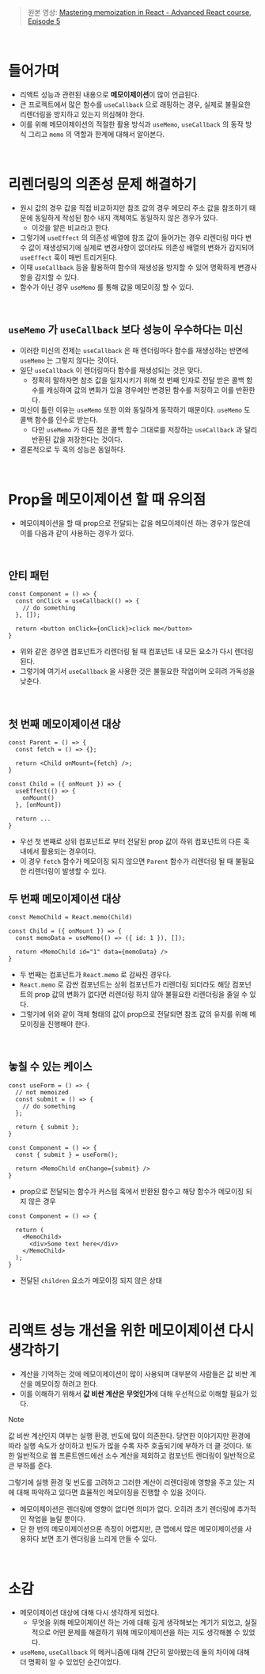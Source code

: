 > 원본 영상: [Mastering memoization in React - Advanced React course, Episode 5](https://www.youtube.com/watch?v=huBxeruVnAM)

<br/>

# 들어가며

- 리액트 성능과 관련된 내용으로 **메모이제이션**이 많이 언급된다.
- 큰 프로젝트에서 많은 함수를 `useCallback` 으로 래핑하는 경우, 실제로 불필요한 리렌더링을 방지하고 있는지 의심해야 한다.
- 이를 위해 메모이제이션의 적절한 활용 방식과 `useMemo`, `useCallback` 의 동작 방식 그리고 `memo` 의 역할과 한계에 대해서 알아본다.

<br/>

# 리렌더링의 의존성 문제 해결하기

- 원시 값의 경우 값을 직접 비교하지만 참조 값의 경우 메모리 주소 값을 참조하기 때문에 동일하게 작성된 함수 내지 객체여도 동일하지 않은 경우가 있다.
  - 이것을 얕은 비교라고 한다.
- 그렇기에 `useEffect` 의 의존성 배열에 참조 값이 들어가는 경우 리렌더링 마다 변수 값이 재생성되기에 실제로 변경사항이 없더라도 의존성 배열의 변화가 감지되어 `useEffect` 훅이 매번 트리거된다.
- 이때 `useCallback` 등을 활용하여 함수의 재생성을 방지할 수 있어 명확하게 변경사항을 감지할 수 있다.
- 함수가 아닌 경우 `useMemo` 를 통해 값을 메모이징 할 수 있다.

<br/>

## `useMemo` 가 `useCallback` 보다 성능이 우수하다는 미신

- 이러한 미신의 전제는 `useCallback` 은 매 렌더링마다 함수를 재생성하는 반면에 `useMemo` 는 그렇지 않다는 것이다.
- 일단 `useCallback` 이 렌더링마다 함수를 재생성되는 것은 맞다.
  - 정확히 말하자면 참조 값을 일치시키기 위해 첫 번째 인자로 전달 받은 콜백 함수를 캐싱하여 값의 변화가 있을 경우에만 변경된 함수를 저장하고 이를 반환한다.
- 미신이 틀린 이유는 `useMemo` 또한 이와 동일하게 동작하기 때문이다. `useMemo` 도 콜백 함수를 인수로 받는다.
  - 다만 `useMemo` 가 다른 점은 콜백 함수 그대로를 저장하는 `useCallback` 과 달리 반환된 값을 저장한다는 것이다.
- 결론적으로 두 훅의 성능은 동일하다.

<br/>

# Prop을 메모이제이션 할 때 유의점

- 메모이제이션을 할 때 prop으로 전달되는 값을 메모이제이션 하는 경우가 많은데 이를 다음과 같이 사용하는 경우가 있다.

<br/>

## 안티 패턴

```tsx
const Component = () => {
  const onClick = useCallback(() => {
    // do something
  }, []);

  return <button onClick={onClick}>click me</button>
}
```

- 위와 같은 경우엔 컴포넌트가 리렌더링 될 때 컴포넌트 내 모든 요소가 다시 렌더링 된다.
- 그렇기에 여기서 `useCallback` 을 사용한 것은 불필요한 작업이며 오히려 가독성을 낮춘다.

<br/>

## 첫 번째 메모이제이션 대상

```tsx
const Parent = () => {
  const fetch = () => {};

  return <Child onMount={fetch} />;
}

const Child = ({ onMount }) => {
  useEffect(() => {
    onMount()
  }, [onMount])

  return ...
}
```

- 우선 첫 번째로 상위 컴포넌트로 부터 전달된 prop 값이 하위 컴포넌트의 다른 훅 내에서 활용되는 경우이다.
- 이 경우 `fetch` 함수가 메모이징 되지 않으면 `Parent` 함수가 리렌더링 될 때 불필요한 리렌더링이 발생할 수 있다.

## 두 번째 메모이제이션 대상

```tsx
const MemoChild = React.memo(Child)

const Child = ({ onMount }) => {
  const memoData = useMemo(() => ({ id: 1 }), []);

  return <MemoChild id="1" data={memoData} />
}
```

- 두 번째는 컴포넌트가 `React.memo` 로 감싸진 경우다.
- `React.memo` 로 감싼 컴포넌트는 상위 컴포넌트가 리렌더링 되더라도 해당 컴포넌트의 prop 값의 변화가 없다면 리렌더링 하지 않아 불필요한 리렌더링을 줄일 수 있다.
- 그렇기에 위와 같이 객체 형태의 값이 prop으로 전달되면 참조 값의 유지를 위해 메모이징을 진행해야 한다.

<br/>

## 놓칠 수 있는 케이스

```tsx
const useForm = () => {
  // not memoized
  const submit = () => {
    // do something
  };

  return { submit };
}

const Component = () => {
  const { submit } = useForm();

  return <MemoChild onChange={submit} />
}
```

- prop으로 전달되는 함수가 커스텀 훅에서 반환된 함수고 해당 함수가 메모이징 되지 않은 경우

  
```tsx
const Component = () => {

  return (
    <MemoChild>
      <div>Some text here</div>
    </MemoChild>
  );
}
```

- 전달된 `children` 요소가 메모이징 되지 않은 상태


<br/>

# 리액트 성능 개선을 위한 메모이제이션 다시 생각하기

- 계산을 기억하는 것에 메모이제이션이 많이 사용되며 대부분의 사람들은 값 비싼 계산을 메모이징 하려고 한다.
- 이를 이해하기 위해서 **값 비싼 계산은 무엇인가**에 대해 우선적으로 이해할 필요가 있다.

> [!NOTE]
> 값 비싼 계산인지 여부는 실행 환경, 빈도에 많이 의존한다. 당연한 이야기지만 환경에 따라 실행 속도가 상이하고 빈도가 많을 수록 자주 호출되기에 부하가 더 클 것이다. 또한 일반적으로 웹 프론트엔드에선 소수 계산을 제외하고 컴포넌트 렌더링이 일반적으로 큰 부하를 준다.
>
> 그렇기에 실행 환경 및 빈도를 고려하고 그러한 계산이 리렌더링에 영향을 주고 있는 지에 대해 파악하고 있다면 효율적인 메모이징을 진행할 수 있을 것이다.

- 메모이제이션은 렌더링에 영향이 없다면 의미가 없다. 오히려 초기 렌더링에 추가적인 작업을 늘릴 뿐이다.
- 단 한 번의 메모이제이션으론 측정이 어렵지만, 큰 앱에서 많은 메모이제이션을 사용하다 보면 초기 렌더링을 느리게 만들 수 있다.

<br/>

# 소감

- 메모이제이션 대상에 대해 다시 생각하게 되었다.
  - 무엇을 위해 메모이제이션 하는 가에 대해 깊게 생각해보는 계기가 되었고, 실질적으로 어떤 문제를 해결하기 위해 메모이제이션을 하는 지도 생각해볼 수 있었다.
- `useMemo`, `useCallback` 의 메커니즘에 대해 간단히 알아봤는데 둘의 차이에 대해 더 명확히 알 수 있었던 순간이었다.
